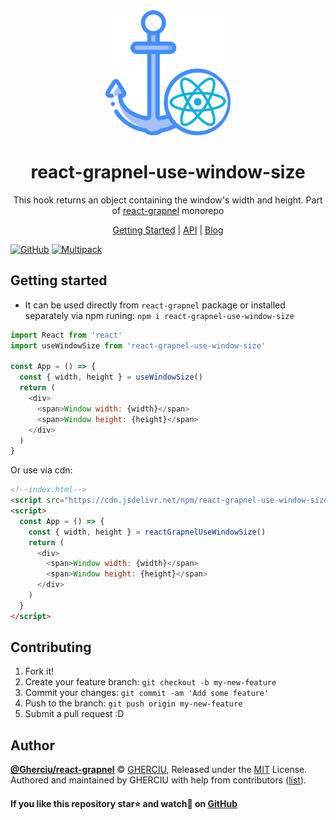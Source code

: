 <div align="center">
  <img width="200" height="200"
    src="https://raw.githubusercontent.com/Gherciu/react-grapnel/master/logo.png">
  <h1>react-grapnel-use-window-size</h1>
  <p>This hook returns an object containing the window's width and height. Part of <a href="https://github.com/Gherciu/react-grapnel">react-grapnel</a> monorepo</p>
  <p>
    <a href="https://gherciu.github.io/react-grapnel/docs/doc-introduction">Getting Started</a>
    | <a href="https://gherciu.github.io/react-grapnel/docs/doc-api-introduction">API</a>
    | <a href="https://gherciu.github.io/react-grapnel/blog/">Blog</a>
  </p>
</div>

[![GitHub](https://img.shields.io/github/license/Gherciu/react-grapnel)](https://github.com/Gherciu/react-grapnel/blob/master/LICENSE)
[![Multipack](https://img.shields.io/badge/Generated%20from-Gherciu%2Fmultipack-green)](https://github.com/Gherciu/multipack)

## Getting started

- It can be used directly from `react-grapnel` package or installed separately via npm runing: `npm i react-grapnel-use-window-size`

```js
import React from 'react'
import useWindowSize from 'react-grapnel-use-window-size'

const App = () => {
  const { width, height } = useWindowSize()
  return (
    <div>
      <span>Window width: {width}</span>
      <span>Window height: {height}</span>
    </div>
  )
}
```

Or use via cdn:

```html
<!--index.html-->
<script src="https://cdn.jsdelivr.net/npm/react-grapnel-use-window-size@latest/build/index.js"></script>
<script>
  const App = () => {
    const { width, height } = reactGrapnelUseWindowSize()
    return (
      <div>
        <span>Window width: {width}</span>
        <span>Window height: {height}</span>
      </div>
    )
  }
</script>
```

## Contributing

1. Fork it!
2. Create your feature branch: `git checkout -b my-new-feature`
3. Commit your changes: `git commit -am 'Add some feature'`
4. Push to the branch: `git push origin my-new-feature`
5. Submit a pull request :D

## Author

**[@Gherciu/react-grapnel](https://github.com/Gherciu/react-grapnel)** © [GHERCIU](https://github.com/Gherciu), Released under the [MIT](https://github.com/Gherciu/react-grapnel/blob/master/LICENSE) License.<br>
Authored and maintained by GHERCIU with help from contributors ([list](https://github.com/Gherciu/react-grapnel/contributors)).

#### If you like this repository star⭐ and watch👀 on [GitHub](https://github.com/Gherciu/react-grapnel)
